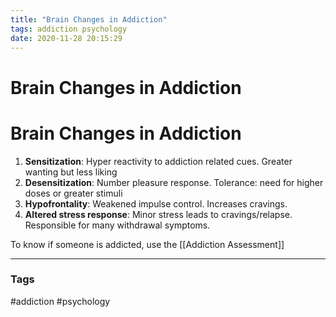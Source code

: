 ```yaml
---
title: "Brain Changes in Addiction"
tags: addiction psychology
date: 2020-11-28 20:15:29
---
```


# Brain Changes in Addiction

# Brain Changes in Addiction

1. **Sensitization**: Hyper reactivity to addiction related cues. Greater wanting but less liking
2. **Desensitization**: Number pleasure response. Tolerance: need for higher doses or greater stimuli
3. **Hypofrontality**: Weakened impulse control. Increases cravings.
4. **Altered stress response**: Minor stress leads to cravings/relapse. Responsible for many withdrawal symptoms.

To know if someone is addicted, use the [[Addiction Assessment]]

---
### Tags
#addiction #psychology
